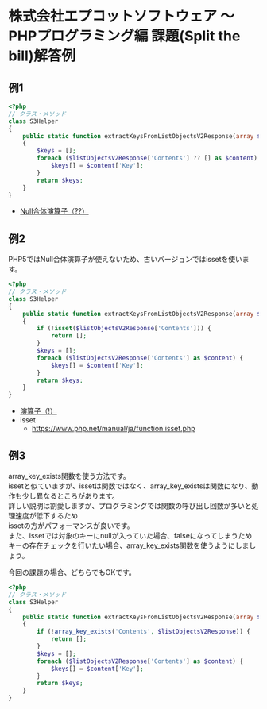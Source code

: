# 株式会社エプコットソフトウェア ～ PHPプログラミング編 課題(Split the bill)解答例

## 例1

```php
<?php
// クラス・メソッド
class S3Helper
{
    public static function extractKeysFromListObjectsV2Response(array $listObjectsV2Response): array
    {
        $keys = [];
        foreach ($listObjectsV2Response['Contents'] ?? [] as $content) {
            $keys[] = $content['Key'];
        }
        return $keys;
    }
}
```

- [Null合体演算子（??）](./../../../operators/index.md)

## 例2

PHP5ではNull合体演算子が使えないため、古いバージョンではissetを使います。  

```php
<?php
// クラス・メソッド
class S3Helper
{
    public static function extractKeysFromListObjectsV2Response(array $listObjectsV2Response): array
    {
        if (!isset($listObjectsV2Response['Contents'])) {
            return [];
        }
        $keys = [];
        foreach ($listObjectsV2Response['Contents'] as $content) {
            $keys[] = $content['Key'];
        }
        return $keys;
    }
}
```

- [演算子（!）](./../../../operators/index.md)
- isset
  - <https://www.php.net/manual/ja/function.isset.php>

## 例3

array_key_exists関数を使う方法です。  
issetと似ていますが、issetは関数ではなく、array_key_existsは関数になり、動作も少し異なるところがあります。  
詳しい説明は割愛しますが、プログラミングでは関数の呼び出し回数が多いと処理速度が低下するため  
issetの方がパフォーマンスが良いです。  
また、issetでは対象のキーにnullが入っていた場合、falseになってしまうため  
キーの存在チェックを行いたい場合、array_key_exists関数を使うようにしましょう。  

今回の課題の場合、どちらでもOKです。

```php
<?php
// クラス・メソッド
class S3Helper
{
    public static function extractKeysFromListObjectsV2Response(array $listObjectsV2Response): array
    {
        if (!array_key_exists('Contents', $listObjectsV2Response)) {
            return [];
        }
        $keys = [];
        foreach ($listObjectsV2Response['Contents'] as $content) {
            $keys[] = $content['Key'];
        }
        return $keys;
    }
}
```
